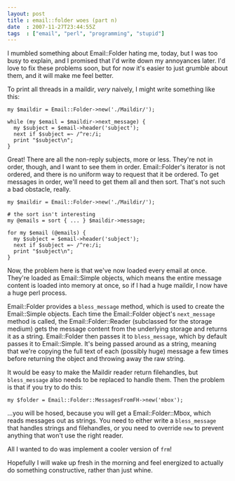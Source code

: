 ```yaml
---
layout: post
title : email::folder woes (part n)
date  : 2007-11-27T23:44:55Z
tags  : ["email", "perl", "programming", "stupid"]
---
```

I mumbled something about Email::Folder hating me, today, but I was too busy to
explain, and I promised that I'd write down my annoyances later.  I'd love to
fix these problems soon, but for now it's easier to just grumble about them,
and it will make me feel better.

To print all threads in a maildir, *very* naively, I might write something like
this:

    my $maildir = Email::Folder->new('./Maildir/');

    while (my $email = $maildir->next_message) {
      my $subject = $email->header('subject');
      next if $subject =~ /^re:/i;
      print "$subject\n";
    }

Great!  There are all the non-reply subjects, more or less.  They're not in
order, though, and I want to see them in order.  Email::Folder's iterator is
not ordered, and there is no uniform way to request that it be ordered.  To get
messages in order, we'll need to get them all and then sort.  That's not such a
bad obstacle, really.

    my $maildir = Email::Folder->new('./Maildir/');

    # the sort isn't interesting
    my @emails = sort { ... } $maildir->message;

    for my $email (@emails) {
      my $subject = $email->header('subject');
      next if $subject =~ /^re:/i;
      print "$subject\n";
    }

Now, the problem here is that we've now loaded every email at once.  They're
loaded as Email::Simple objects, which means the entire message content is
loaded into memory at once, so if I had a huge maildir, I now have a huge perl
process.

Email::Folder provides a `bless_message` method, which is used to create the
Email::Simple objects.  Each time the Email::Folder object's `next_message`
method is called, the Email::Folder::Reader (subclassed for the storage medium)
gets the message content from the underlying storage and returns it as a
string.  Email::Folder then passes it to `bless_message`, which by default
passes it to Email::Simple.  It's being passed around as a string, meaning that
we're copying the full text of each (possibly huge) message a few times before
returning the object and throwing away the raw string.

It would be easy to make the Maildir reader return filehandles, but
`bless_message` also needs to be replaced to handle them.  Then the problem is
that if you try to do this:

    my $folder = Email::Folder::MessagesFromFH->new('mbox');

...you will be hosed, because you will get a Email::Folder::Mbox, which reads
messages out as strings.  You need to either write a `bless_message` that
handles strings and filehandles, or you need to override `new` to prevent
anything that won't use the right reader.

All I wanted to do was implement a cooler version of `frm`!

Hopefully I will wake up fresh in the morning and feel energized to actually do
something constructive, rather than just whine.

